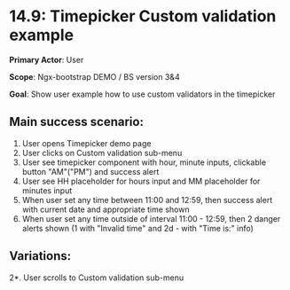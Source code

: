 14.9: Timepicker Custom validation example
==========================================
**Primary Actor**: User

**Scope**: Ngx-bootstrap DEMO / BS version 3&4

**Goal**: Show user example how to use custom validators in the timepicker

Main success scenario:
----------------------
1. User opens Timepicker demo page
2. User clicks on Custom validation sub-menu
3. User see timepicker component with hour, minute inputs, clickable button "AM"("PM") and success alert
4. User see HH placeholder for hours input and MM placeholder for minutes input
5. When user set any time between 11:00 and 12:59, then success alert with current date and appropriate time shown
6. When user set any time outside of interval 11:00 - 12:59, then 2 danger alerts shown (1 with "Invalid time" and 2d - with "Time is:" info)

Variations:
-----------
2*. User scrolls to Custom validation sub-menu
